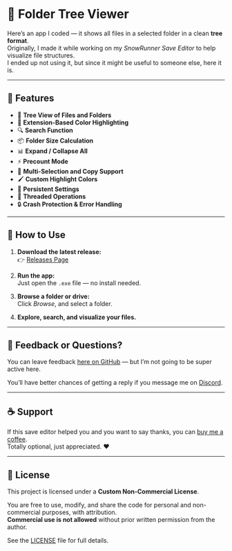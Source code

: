 # 📂 Folder Tree Viewer

Here’s an app I coded — it shows all files in a selected folder in a clean **tree format**.  
Originally, I made it while working on my *SnowRunner Save Editor* to help visualize file structures.  
I ended up not using it, but since it might be useful to someone else, here it is.  

---

## 🧩 Features


- 📁 **Tree View of Files and Folders**  
- 🌈 **Extension-Based Color Highlighting**  
- 🔍 **Search Function**  
- 📦 **Folder Size Calculation**  
- 📊 **Expand / Collapse All**  
- ⚡ **Precount Mode**  
- 📂 **Multi-Selection and Copy Support**  
- 🖌️ **Custom Highlight Colors**  
- 💾 **Persistent Settings**  
- 🧠 **Threaded Operations**  
- 🔒 **Crash Protection & Error Handling**


---

## 🧰 How to Use

1. **Download the latest release:**  
   👉 [Releases Page](../../releases/latest)

2. **Run the app:**  
   Just open the `.exe` file — no install needed.

3. **Browse a folder or drive:**  
   Click *Browse*, and select a folder.

4. **Explore, search, and visualize your files.**

---

## 💬 Feedback or Questions?

You can leave feedback [here on GitHub](https://github.com/MrBoxik/SnowRunner-Save-Editor/issues) — but I’m not going to be super active here.  

You’ll have better chances of getting a reply if you message me on [Discord](https://discord.com/users/638802769393745950).

---

## ☕ Support

If this save editor helped you and you want to say thanks, you can [buy me a coffee](https://buymeacoffee.com/mrboxik).  
Totally optional, just appreciated. ❤️

---

## 📜 License

This project is licensed under a **Custom Non-Commercial License**.  

You are free to use, modify, and share the code for personal and non-commercial purposes, with attribution.  
**Commercial use is not allowed** without prior written permission from the author.  

See the [LICENSE](LICENSE) file for full details.  
